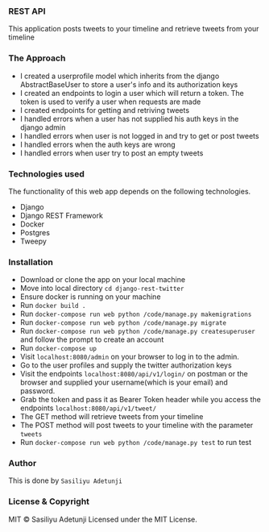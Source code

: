 ### REST API
This application posts tweets to your timeline and retrieve tweets from your timeline

### The Approach
- I created a userprofile model which inherits from the django AbstractBaseUser to store a user's info and its authorization keys
- I created an endpoints to login a user which will return a token. The token is used to verify a user when requests are made
- I created endpoints for getting and retriving tweets
- I handled errors when a user has not supplied his auth keys in the django admin
- I handled errors when user is not logged in and try to get or post tweets
- I handled errors when the auth keys are wrong
- I handled errors when user try to post an empty tweets
### Technologies used
The functionality of this web app depends on the following technologies.

- Django
- Django REST Framework
- Docker
- Postgres
- Tweepy


### Installation
- Download or clone the app on your local machine
- Move into local directory `cd django-rest-twitter`
- Ensure docker is running on your machine
- Run `docker build .` 
- Run `docker-compose run web python /code/manage.py makemigrations`
- Run `docker-compose run web python /code/manage.py migrate`
- Run `docker-compose run web python /code/manage.py createsuperuser` and follow the prompt to create an account
- Run `docker-compose up`
- Visit `localhost:8080/admin` on your browser to log in to the admin.
- Go to the user profiles and supply the twitter authorization keys
- Visit the endpoints `localhost:8080/api/v1/login/` on postman or the browser and supplied your username(which is your email) and password.
- Grab the token and pass it as Bearer Token header while you access the endpoints `localhost:8080/api/v1/tweet/`
- The GET method will retrieve tweets from your timeline
- The POST method will post tweets to your timeline with the parameter `tweets`
- Run `docker-compose run web python /code/manage.py test` to run test


### Author
This is done by `Sasiliyu Adetunji`

### License & Copyright
MIT © Sasiliyu Adetunji
Licensed under the MIT License.
